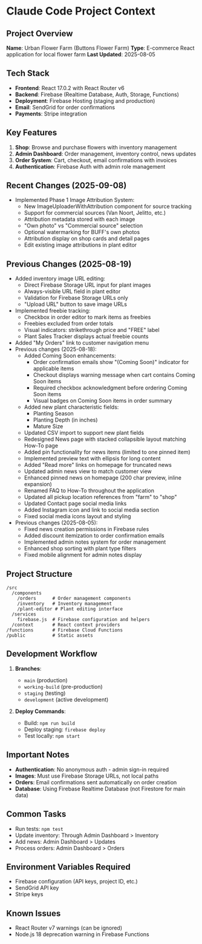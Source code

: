 # Claude Code Project Context

## Project Overview
**Name**: Urban Flower Farm (Buttons Flower Farm)
**Type**: E-commerce React application for local flower farm
**Last Updated**: 2025-08-05

## Tech Stack
- **Frontend**: React 17.0.2 with React Router v6
- **Backend**: Firebase (Realtime Database, Auth, Storage, Functions)
- **Deployment**: Firebase Hosting (staging and production)
- **Email**: SendGrid for order confirmations
- **Payments**: Stripe integration

## Key Features
1. **Shop**: Browse and purchase flowers with inventory management
2. **Admin Dashboard**: Order management, inventory control, news updates
3. **Order System**: Cart, checkout, email confirmations with invoices
4. **Authentication**: Firebase Auth with admin role management

## Recent Changes (2025-09-08)
- Implemented Phase 1 Image Attribution System:
  - New ImageUploaderWithAttribution component for source tracking
  - Support for commercial sources (Van Noort, Jelitto, etc.)
  - Attribution metadata stored with each image
  - "Own photo" vs "Commercial source" selection
  - Optional watermarking for BUFF's own photos
  - Attribution display on shop cards and detail pages
  - Edit existing image attributions in plant editor

## Previous Changes (2025-08-19)
- Added inventory image URL editing:
  - Direct Firebase Storage URL input for plant images
  - Always-visible URL field in plant editor
  - Validation for Firebase Storage URLs only
  - "Upload URL" button to save image URLs
- Implemented freebie tracking:
  - Checkbox in order editor to mark items as freebies
  - Freebies excluded from order totals
  - Visual indicators: strikethrough price and "FREE" label
  - Plant Sales Tracker displays actual freebie counts
- Added "My Orders" link to customer navigation menu
- Previous changes (2025-08-18):
  - Added Coming Soon enhancements:
    - Order confirmation emails show "(Coming Soon)" indicator for applicable items
    - Checkout displays warning message when cart contains Coming Soon items
    - Required checkbox acknowledgment before ordering Coming Soon items
    - Visual badges on Coming Soon items in order summary
  - Added new plant characteristic fields:
    - Planting Season
    - Planting Depth (in inches)
    - Mature Size
  - Updated CSV import to support new plant fields
  - Redesigned News page with stacked collapsible layout matching How-To page
  - Added pin functionality for news items (limited to one pinned item)
  - Implemented preview text with ellipsis for long content
  - Added "Read more" links on homepage for truncated news
  - Updated admin news view to match customer view
  - Enhanced pinned news on homepage (200 char preview, inline expansion)
  - Renamed FAQ to How-To throughout the application
  - Updated all pickup location references from "farm" to "shop"
  - Updated Contact page social media links
  - Added Instagram icon and link to social media section
  - Fixed social media icons layout and styling
- Previous changes (2025-08-05):
  - Fixed news creation permissions in Firebase rules
  - Added discount itemization to order confirmation emails
  - Implemented admin notes system for order management
  - Enhanced shop sorting with plant type filters
  - Fixed mobile alignment for admin notes display

## Project Structure
```
/src
  /components
    /orders      # Order management components
    /inventory   # Inventory management
    /plant-editor # Plant editing interface
  /services
    firebase.js  # Firebase configuration and helpers
  /context       # React context providers
/functions       # Firebase Cloud Functions
/public          # Static assets
```

## Development Workflow
1. **Branches**: 
   - `main` (production)
   - `working-build` (pre-production)
   - `staging` (testing)
   - `development` (active development)

2. **Deploy Commands**:
   - Build: `npm run build`
   - Deploy staging: `firebase deploy`
   - Test locally: `npm start`

## Important Notes
- **Authentication**: No anonymous auth - admin sign-in required
- **Images**: Must use Firebase Storage URLs, not local paths
- **Orders**: Email confirmations sent automatically on order creation
- **Database**: Using Firebase Realtime Database (not Firestore for main data)

## Common Tasks
- Run tests: `npm test`
- Update inventory: Through Admin Dashboard > Inventory
- Add news: Admin Dashboard > Updates
- Process orders: Admin Dashboard > Orders

## Environment Variables Required
- Firebase configuration (API keys, project ID, etc.)
- SendGrid API key
- Stripe keys

## Known Issues
- React Router v7 warnings (can be ignored)
- Node.js 18 deprecation warning in Firebase Functions